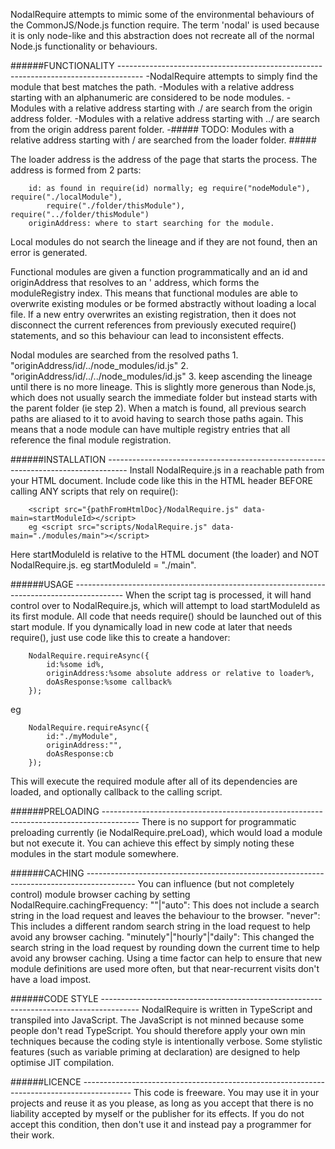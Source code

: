 NodalRequire attempts to mimic some of the environmental behaviours of the CommonJS/Node.js function require.
The term 'nodal' is used because it is only node-like and this abstraction does not recreate all of the 
normal Node.js functionality or behaviours.

######FUNCTIONALITY ------------------------------------------------------------------------------------
-NodalRequire attempts to simply find the module that best matches the path.
-Modules with a relative address starting with an alphanumeric are considered to be node modules.
-Modules with a relative address starting with ./ are search from the origin address folder.
-Modules with a relative address starting with ../ are search from the origin address parent folder.
-##### TODO: Modules with a relative address starting with / are searched from the loader folder. #####

The loader address is the address of the page that starts the process.
The address is formed from 2 parts: 
```
	id: as found in require(id) normally; eg require("nodeModule"), require("./localModule"), 
		require("./folder/thisModule"), require("../folder/thisModule")
	originAddress: where to start searching for the module.
```
Local modules do not search the lineage and if they are not found, then an error is generated.

Functional modules are given a function programmatically and an id and originAddress that resolves to an '
address, which forms the moduleRegistry index.
This means that functional modules are able to overwrite existing modules or be formed abstractly without 
loading a local file.
If a new entry overwrites an existing registration, then it does not disconnect the current references from 
previously executed require() statements, and so this behaviour can lead to inconsistent effects.

Nodal modules are searched from the resolved paths 
	1. "originAddress/id/../node_modules/id.js"
	2. "originAddress/id/../../node_modules/id.js"
	3. keep ascending the lineage until there is no more lineage.
This is slightly more generous than Node.js, which does not usually search the immediate folder but instead 
starts with the parent folder (ie step 2).
When a match is found, all previous search paths are aliased to it to avoid having to search those paths again.
This means that a node module can have multiple registry entries that all reference the final module registration.

######INSTALLATION -----------------------------------------------------------------------------------
Install NodalRequire.js in a reachable path from your HTML document.
Include code like this in the HTML header BEFORE calling ANY scripts that rely on require(): 
```
	<script src="{pathFromHtmlDoc}/NodalRequire.js" data-main=startModuleId></script>
	eg <script src="scripts/NodalRequire.js" data-main="./modules/main"></script>
```
Here startModuleId is relative to the HTML document (the loader) and NOT NodalRequire.js.
	eg startModuleId = "./main".

######USAGE ------------------------------------------------------------------------------------------
When the script tag is processed, it will hand control over to NodalRequire.js, which will attempt to load 
startModuleId as its first module.
All code that needs require() should be launched out of this start module.
If you dynamically load in new code at later that needs require(), just use code like this to create a handover:
```
	NodalRequire.requireAsync({
		id:%some id%,
		originAddress:%some absolute address or relative to loader%,
		doAsResponse:%some callback%
	});
```
eg
```
	NodalRequire.requireAsync({
		id:"./myModule",
		originAddress:"",
		doAsResponse:cb
	});
```
This will execute the required module after all of its dependencies are loaded, and optionally callback to 
the calling script.

######PRELOADING ---------------------------------------------------------------------------------------
There is no support for programmatic preloading currently (ie NodalRequire.preLoad), which would load a 
module but not execute it.
You can achieve this effect by simply noting these modules in the start module somewhere.

######CACHING ------------------------------------------------------------------------------------------
You can influence (but not completely control) module browser caching by setting NodalRequire.cachingFrequency:
	""|"auto": This does not include a search string in the load request and leaves the behaviour to the browser.
	"never": This includes a different random search string in the load request to help avoid any browser caching.
	"minutely"|"hourly"|"daily": This changed the search string in the load request by rounding down the current 
		time to help avoid any browser caching.
Using a time factor can help to ensure that new module definitions are used more often, but that near-recurrent 
visits don't have a load impost.

######CODE STYLE ---------------------------------------------------------------------------------------
NodalRequire is written in TypeScript and transpiled into JavaScript.
The JavaScript is not minned because some people don't read TypeScript.
You should therefore apply your own min techniques because the coding style is intentionally verbose.
Some stylistic features (such as variable priming at declaration) are designed to help optimise JIT compilation.

######LICENCE ------------------------------------------------------------------------------------------
This code is freeware. You may use it in your projects and reuse it as you please,
as long as you accept that there is no liability accepted by myself or the publisher for its effects.
If you do not accept this condition, then don't use it and instead pay a programmer for their work. 
